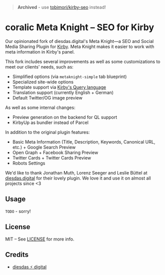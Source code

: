 > **Archived** - use [tobimori/kirby-seo](https://github.com/tobimori/kirby-seo) instead!

# coralic Meta Knight – SEO for Kirby

Our opinionated fork of diesdas.digital's Meta Knight—a SEO and Social Media Sharing Plugin for [Kirby](https://getkirby.com). Meta Knight makes it easier to work with meta information in Kirby's panel.

This fork includes several improvements as well as some customizations to meet our clients' needs, such as:

- Simplified options (via `metaknight-simple` tab blueprint)
- Specialized site-wide options
- Template support via [Kirby's Query language](https://getkirby.com/docs/guide/blueprints/query-language)
- Translation support (currently English + German)
- Default Twitter/OG image preview

As well as some internal changes:

- Preview generation on the backend for QL support
- KirbyUp as bundler instead of Parcel

In addition to the original plugin features:

- Basic Meta Information (Title, Description, Keywords, Canonical URL, etc.) + Google Search Preview
- Open Graph + Facebook Sharing Preview
- Twitter Cards + Twitter Cards Preview
- Robots Settings

We'd like to thank Jonathan Muth, Lorenz Seeger and Leslie Büttel at [diesdas.digital](https://www.diesdas.digital) for their lovely plugin. We love it and use it on almost all projects since <3

## Usage

`TODO` - sorry!

## License

MIT – See [LICENSE](./LICENSE) for more info.

## Credits

- [diesdas ⚡️ digital](https://github.com/diesdasdigital)
